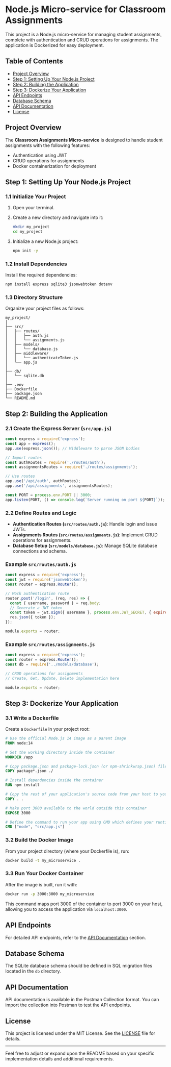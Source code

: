 # Node.js Micro-service for Classroom Assignments

This project is a Node.js micro-service for managing student assignments, complete with authentication and CRUD operations for assignments. The application is Dockerized for easy deployment.

## Table of Contents

- [Project Overview](#project-overview)
- [Step 1: Setting Up Your Node.js Project](#step-1-setting-up-your-nodejs-project)
- [Step 2: Building the Application](#step-2-building-the-application)
- [Step 3: Dockerize Your Application](#step-3-dockerize-your-application)
- [API Endpoints](#api-endpoints)
- [Database Schema](#database-schema)
- [API Documentation](#api-documentation)
- [License](#license)

## Project Overview

The **Classroom Assignments Micro-service** is designed to handle student assignments with the following features:
- Authentication using JWT
- CRUD operations for assignments
- Docker containerization for deployment

## Step 1: Setting Up Your Node.js Project

### 1.1 Initialize Your Project

1. Open your terminal.
2. Create a new directory and navigate into it:

   ```bash
   mkdir my_project
   cd my_project
   ```

3. Initialize a new Node.js project:

   ```bash
   npm init -y
   ```

### 1.2 Install Dependencies

Install the required dependencies:

```bash
npm install express sqlite3 jsonwebtoken dotenv
```

### 1.3 Directory Structure

Organize your project files as follows:

```
my_project/
│
├── src/
│   ├── routes/
│   │   ├── auth.js
│   │   └── assignments.js
│   ├── models/
│   │   └── database.js
│   ├── middleware/
│   │   └── authenticateToken.js
│   └── app.js
│
├── db/
│   └── sqlite.db
│
├── .env
├── Dockerfile
├── package.json
└── README.md
```

## Step 2: Building the Application

### 2.1 Create the Express Server (`src/app.js`)

```javascript
const express = require('express');
const app = express();
app.use(express.json()); // Middleware to parse JSON bodies

// Import routes
const authRoutes = require('./routes/auth');
const assignmentsRoutes = require('./routes/assignments');

// Use routes
app.use('/api/auth', authRoutes);
app.use('/api/assignments', assignmentsRoutes);

const PORT = process.env.PORT || 3000;
app.listen(PORT, () => console.log(`Server running on port ${PORT}`));
```

### 2.2 Define Routes and Logic

- **Authentication Routes (`src/routes/auth.js`)**: Handle login and issue JWTs.
- **Assignments Routes (`src/routes/assignments.js`)**: Implement CRUD operations for assignments.
- **Database Setup (`src/models/database.js`)**: Manage SQLite database connections and schema.

### Example `src/routes/auth.js`

```javascript
const express = require('express');
const jwt = require('jsonwebtoken');
const router = express.Router();

// Mock authentication route
router.post('/login', (req, res) => {
  const { username, password } = req.body;
  // Generate a JWT token
  const token = jwt.sign({ username }, process.env.JWT_SECRET, { expiresIn: '1h' });
  res.json({ token });
});

module.exports = router;
```

### Example `src/routes/assignments.js`

```javascript
const express = require('express');
const router = express.Router();
const db = require('../models/database');

// CRUD operations for assignments
// Create, Get, Update, Delete implementation here

module.exports = router;
```

## Step 3: Dockerize Your Application

### 3.1 Write a Dockerfile

Create a `Dockerfile` in your project root:

```dockerfile
# Use the official Node.js 14 image as a parent image
FROM node:14

# Set the working directory inside the container
WORKDIR /app

# Copy package.json and package-lock.json (or npm-shrinkwrap.json) files
COPY package*.json ./

# Install dependencies inside the container
RUN npm install

# Copy the rest of your application's source code from your host to your image filesystem.
COPY . .

# Make port 3000 available to the world outside this container
EXPOSE 3000

# Define the command to run your app using CMD which defines your runtime
CMD ["node", "src/app.js"]
```

### 3.2 Build the Docker Image

From your project directory (where your Dockerfile is), run:

```bash
docker build -t my_microservice .
```

### 3.3 Run Your Docker Container

After the image is built, run it with:

```bash
docker run -p 3000:3000 my_microservice
```

This command maps port 3000 of the container to port 3000 on your host, allowing you to access the application via `localhost:3000`.

## API Endpoints

For detailed API endpoints, refer to the [API Documentation]([#api-documentation](https://bold-crater-286345.postman.co/workspace/My-Workspace~ae2c7446-bd10-4ab7-8397-94ee08847203/collection/34619336-af7f74b4-7981-4ae8-a7c1-86f00c807b29?action=share&creator=34619336)) section.

## Database Schema

The SQLite database schema should be defined in SQL migration files located in the `db` directory.

## API Documentation

API documentation is available in the Postman Collection format. You can import the collection into Postman to test the API endpoints.

## License

This project is licensed under the MIT License. See the [LICENSE](LICENSE) file for details.

---

Feel free to adjust or expand upon the README based on your specific implementation details and additional requirements.
